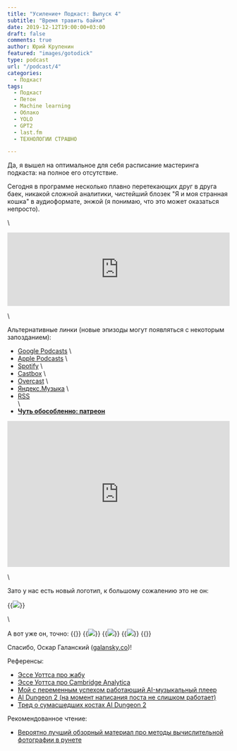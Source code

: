 ```yaml
---
title: "Усиление+ Подкаст: Выпуск 4"
subtitle: "Время травить байки"
date: 2019-12-12T19:00:00+03:00
draft: false
comments: true
author: Юрий Крупенин
featured: "images/gotodick"
type: podcast
url: "/podcast/4"
categories:
  - Подкаст
tags:
  - Подкаст
  - Петон
  - Machine learning
  - Облако
  - YOLO
  - GPT2
  - last.fm
  - ТЕХНОЛОГИИ СТРАШНО

---
```


Да, я вышел на оптимальное для себя расписание мастеринга подкаста: на полное его отсутствие.

Сегодня в программе несколько плавно перетекающих друг в друга баек, никакой сложной аналитики, чистейший блозек "Я и моя странная кошка" в аудиоформате, энжой (я понимаю, что это может оказаться непросто).

\

<iframe width="100%" height="166" scrolling="no" frameborder="no" allow="autoplay" src="https://w.soundcloud.com/player/?url=https%3A//api.soundcloud.com/tracks/726782545%3Fsecret_token%3Ds-BEkLc&color=%23ff5500&auto_play=false&hide_related=false&show_comments=true&show_user=true&show_reposts=false&show_teaser=true"></iframe>

\

Альтернативные линки (новые эпизоды могут появляться с некоторым запозданием):

* [Google Podcasts](https://podcasts.google.com/?feed=aHR0cDovL2ZlZWRzLnNvdW5kY2xvdWQuY29tL3VzZXJzL3NvdW5kY2xvdWQ6dXNlcnM6MjM0MzMyOTQvc291bmRzLnJzcw) \
* [Apple Podcasts](https://podcasts.apple.com/ru/podcast/%D1%83%D1%81%D0%B8%D0%BB%D0%B5%D0%BD%D0%B8%D0%B5-%D0%BF%D0%BE%D0%B4%D0%BA%D0%B0%D1%81%D1%82/id1487512789) \
* [Spotify](https://open.spotify.com/show/4dQbxnwJjsz4z9UdCVJR6H) \
* [Castbox](https://castbox.fm/channel/%D0%A3%D1%81%D0%B8%D0%BB%D0%B5%D0%BD%D0%B8%D0%B5%2B-%D0%9F%D0%BE%D0%B4%D0%BA%D0%B0%D1%81%D1%82-id2462850) \
* [Overcast](https://overcast.fm/itunes1487512789) \
* [Яндекс.Музыка](https://music.yandex.ru/album/9244822) \
* [RSS](https://anchor.fm/s/1079e220/podcast/rss) \
\
* [<b>Чуть обособленно: патреон</b>](https://patreon.com/usilenie)

<iframe src="https://yoomoney.ru/quickpay/shop-widget?writer=seller&targets=%D0%98%D0%BB%D0%B8%20%D0%B7%D0%B0%D0%BD%D0%B5%D1%81%D1%82%D0%B8%20%D0%BD%D0%B0%20%D0%BF%D0%B8%D0%B2%D0%BE%20(%D0%BA%D0%BE%D0%B3%D0%BE%20%D1%8F%20%D0%BE%D0%B1%D0%BC%D0%B0%D0%BD%D1%8B%D0%B2%D0%B0%D1%8E%2C%20%D0%BD%D0%B0%20%D0%B0%D1%83%D0%B4%D0%B8%D0%BE%D1%85%D0%BB%D0%B0%D0%BC)%20%D1%80%D0%B0%D0%B7%D0%BE%D0%B2%D0%BE&targets-hint=&default-sum=200&button-text=11&payment-type-choice=on&mobile-payment-type-choice=on&comment=on&hint=&successURL=&quickpay=shop&account=410016665247103" width="100%" height="330" frameborder="0" allowtransparency="true" scrolling="no"></iframe>


\

Зато у нас есть новый логотип, к большому сожалению это не он:

{{<img src="images/gotodick" caption="Совершенно точно не логотип подкаста Усиление+, нас попёрли бы по крайней мере с Apple-каталога">}}



\

А вот уже он, точно: 
{{<gallery>}}
  {{<img src="images/usilenie1" crop="center">}}
  {{<img src="images/usilenie2" crop="center">}}
  {{<img src="images/usilenie3" crop="center">}}
{{</gallery>}}

Спасибо, Оскар Галанский ([galansky.co](http://galansky.co))!

Референсы:

* [Эссе Уоттса про жабу](https://twitter.com/turbojedi/status/1200738547856220160)
* [Эссе Уоттса про Cambridge Analytica](https://www.rifters.com/crawl/?p=7193)
* [Мой с переменным успехом работающий AI-музыкальный плеер](https://github.com/yurikrupenin/mpd-kitchenmusique)
* [AI Dungeon 2 (на момент написания поста не слишком работает)](http://www.aidungeon.io/)
* [Тред о сумасшедших костах AI Dungeon 2](https://twitter.com/nickwalton00/status/1203370250030350338)

Рекомендованное чтение:

* [Вероятно лучший обзорный материал про методы вычислительной фотографии в рунете](https://vas3k.ru/blog/computational_photography/)
